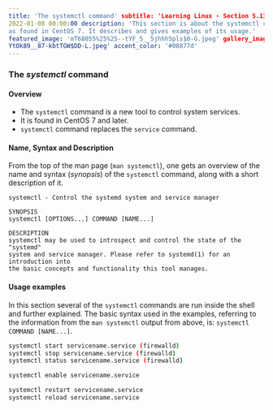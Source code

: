 ```yaml
---
title: 'The systemctl command' subtitle: 'Learning Linux - Section 5.13' date:
2022-01-08 00:00:00 description: 'This section is about the systemctl command,
as found in CentOS 7. It describes and gives examples of its usage.'
featured_image: 'mT68055%25%25--tYF_5__5jhhh5pls$0-G.jpeg' gallery_images: '
YtOk89__87-kbtTGW$DD-L.jpeg' accent_color: '#08877d'
---
```



### The *systemctl* command


#### Overview


- The `systemctl` command is a new tool to control system services.
- It is found in CentOS 7 and later.
- `systemctl` command replaces the `service` command.


#### Name, Syntax and Description


From the top of the man page (`man systemctl`), one gets an overview of the name
and syntax (*synopsis*) of the `systemctl` command, along with a short
description of it.


```text
systemctl - Control the systemd system and service manager

SYNOPSIS
systemctl [OPTIONS...] COMMAND [NAME...]

DESCRIPTION
systemctl may be used to introspect and control the state of the "systemd" 
system and service manager. Please refer to systemd(1) for an introduction into
the basic concepts and functionality this tool manages.
```


#### Usage examples


In this section several of the `systemctl` commands are run inside the shell and
further explained. The basic syntax used in the examples, referring to the
information from the `man systemctl` output from above,
is: `systemctl COMMAND [NAME...]`.


```bash
systemctl start servicename.service (firewalld)
systemctl stop servicename.service (firewalld)
systemctl status servicename.service (firewalld)
```


```bash
systemctl enable servicename.service
```


```bash
systemctl restart servicename.service
systemctl reload servicename.service
```